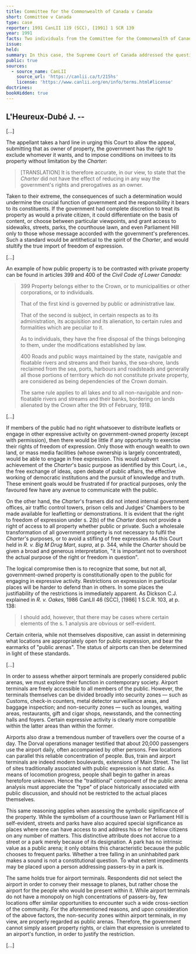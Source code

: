 ```yaml
---
title: Committee for the Commonwealth of Canada v Canada
short: Committee v Canada
type: case
reporter: 1991 CanLII 119 (SCC), [1991] 1 SCR 139
year: 1991
facts: Two individuals from the Committee for the Commonwealth of Canada went to Montreal's Dorval Airport to promote their group's activities and goals and to recruit new members by engaging with passers-by and distributing information materials. They were asked to cease these activities by the airport's assistant manager, who advised them that political propaganda activities at the airport were prohibited under the relevant Regulations. 
issue: 
held: 
summary: In this case, the Supreme Court of Canada addressed the question of whether restrictions on political activity (engaging passers-by and distributing leaflets to recruit new members) at an airport owned by the federal government were in violation of the respondents' Charter-protected freedom of expression. In the course of their decisions, the judges discussed some of the broader principles applicable to the limits that government can place on access to and the use of "public" property. The decision below is a short excerpt from Justice L'Heureux-Dubé's opinion concurring with the majority's finding that the respondents' freedom of expression was infringed. 
public: true
sources:
  - source_name: CanLII
    source_url: 'https://canlii.ca/t/215hs'
    license: 'https://www.canlii.org/en/info/terms.html#license'
doctrines:
bookHidden: true
---
```


##  L'Heureux-Dubé J. --

[...]

The appellant takes a hard line in urging this Court to allow the appeal, submitting that as owner of property, the government has the right to exclude whomever it wants, and to impose conditions on invitees to its property without limitation by the *Charter*:

> [TRANSLATION] It is therefore accurate, in our view, to state that the *Charter* did not have the effect of reducing in any way the government's rights and prerogatives as an owner.

Taken to their extreme, the consequences of such a determination would undermine the crucial function of government and the responsibility it bears to its constituents. If the government had complete discretion to treat its property as would a private citizen, it could differentiate on the basis of content, or choose between particular viewpoints, and grant access to sidewalks, streets, parks, the courthouse lawn, and even Parliament Hill only to those whose message accorded with the government's preferences. Such a standard would be antithetical to the spirit of the *Charter*, and would stultify the true import of freedom of expression.

[...]

An example of how public property is to be contrasted with private property can be found in articles 399 and 400 of the *Civil Code of Lower Canada*:

> 399 Property belongs either to the Crown, or to municipalities or other corporations, or to individuals.
>
> That of the first kind is governed by public or administrative law.
>
> That of the second is subject, in certain respects as to its administration, its acquisition and its alienation, to certain rules and formalities which are peculiar to it.
>
> As to individuals, they have the free disposal of the things belonging to them, under the modifications established by law.
>
> 400 Roads and public ways maintained by the state, navigable and floatable rivers and streams and their banks, the sea-shore, lands reclaimed from the sea, ports, harbours and roadsteads and generally all those portions of territory which do not constitute private property, are considered as being dependencies of the Crown domain.
>
> The same rule applies to all lakes and to all non-navigable and non-floatable rivers and streams and their banks, bordering on lands alienated by the Crown after the 9th of February, 1918.

[...]

 If members of the public had no right whatsoever to distribute leaflets or engage in other expressive activity on government-owned property (except with permission), then there would be little if any opportunity to exercise their rights of freedom of expression.  Only those with enough wealth to own land, or mass media facilities (whose ownership is largely concentrated), would be able to engage in free expression.  This would subvert achievement of the *Charter*'s basic purpose as identified by this Court, i.e., the free exchange of ideas, open debate of public affairs, the effective working of democratic institutions and the pursuit of knowledge and truth.  These eminent goals would be frustrated if for practical purposes, only the favoured few have any avenue to communicate with the public.

On the other hand, the *Charter*'s framers did not intend internal government offices, air traffic control towers, prison cells and Judges' Chambers to be made available for leafletting or demonstrations. It is evident that the right to freedom of expression under s. 2(b) of the *Charter* does not provide a right of access to all property whether public or private.  Such a wholesale transformation of all government property is not necessary to fulfil the *Charter*'s purposes, or to avoid a stifling of free expression.  As this Court held in *R. v. Big M Drug Mart*, *supra*, at p. 344, while the *Charter* should be given a broad and generous interpretation, "it is important not to overshoot the actual purpose of the right or freedom in question".

The logical compromise then is to recognize that some, but not all, government-owned property is constitutionally open to the public for engaging in expressive activity.  Restrictions on expression in particular places will be harder to defend than in others.  In some places the justifiability of the restrictions is immediately apparent.  As Dickson C.J. explained in *R. v. Oakes*, 1986 CanLII 46 (SCC), [1986] 1 S.C.R. 103, at p. 138:

> I should add, however, that there may be cases where certain elements of the s. 1 analysis are obvious or self-evident.

Certain criteria, while not themselves dispositive, can assist in determining what locations are appropriately open for public expression, and bear the earmarks of "public arenas".  The status of airports can then be determined in light of these standards.

[...]

In order to assess whether airport terminals are properly considered public arenas, we must explore their function in contemporary society. Airport terminals are freely accessible to all members of the public. However, the terminals themselves can be divided broadly into security zones — such as Customs, check-in counters, metal detector surveillance areas, and baggage inspection; and non-security zones — such as lounges, waiting areas, restaurants, gift and cigar shops, newsstands, and the connecting halls and foyers. Certain expressive activity is clearly more compatible within the latter areas than within the former.

Airports also draw a tremendous number of travellers over the course of a day. The Dorval operations manager testified that about 20,000 passengers use the airport daily, often accompanied by other persons. Few locations can parallel this reliable concentration of people. Bus, train and airport terminals are indeed modern boulevards, extensions of Main Street. The list of sites traditionally associated with public expression is not static. As means of locomotion progress, people shall begin to gather in areas heretofore unknown. Hence the "traditional" component of the public arena analysis must appreciate the "type" of place historically associated with public discussion, and should not be restricted to the actual places themselves.

This same reasoning applies when assessing the symbolic significance of the property. While the symbolism of a courthouse lawn or Parliament Hill is self-evident, streets and parks have also acquired special significance as places where one can have access to and address his or her fellow citizens on any number of matters. This distinctive attribute does not accrue to a street or a park merely because of its designation. A park has no intrinsic value as a public arena; it only obtains this characteristic because the public chooses to frequent parks. Whether a tree falling in an uninhabited park makes a sound is not a constitutional question. To what extent impediments may be placed upon a person addressing passers-by in a park is.

The same holds true for airport terminals. Respondents did not select the airport in order to convey their message to planes, but rather chose the airport for the people who would be present within it. While airport terminals do not have a monopoly on high concentrations of passers-by, few locations offer similar opportunities to encounter such a wide cross-section of the community. For the aforementioned reasons, and upon consideration of the above factors, the non-security zones within airport terminals, in my view, are properly regarded as public arenas. Therefore, the government cannot simply assert property rights, or claim that expression is unrelated to an airport's function, in order to justify the restriction.

[...]

